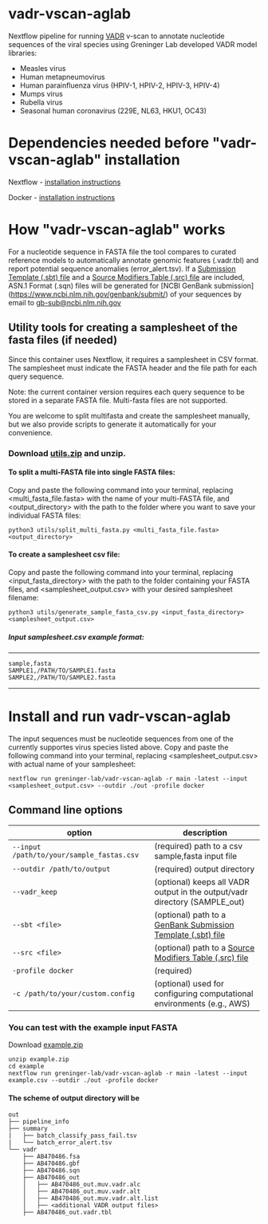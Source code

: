 # vadr-vscan-aglab
Nextflow pipeline for running [VADR](https://github.com/ncbi/vadr) v-scan to annotate nucleotide sequences of the viral species using Greninger Lab developed VADR model libraries:
* Measles virus
* Human metapneumovirus
* Human parainfluenza virus (HPIV-1, HPIV-2, HPIV-3, HPIV-4)
* Mumps virus
* Rubella virus
* Seasonal human coronavirus (229E, NL63, HKU1, OC43)

# Dependencies needed before "vadr-vscan-aglab" installation
Nextflow - [installation instructions](https://www.nextflow.io/docs/latest/install.html)

Docker - [installation instructions](https://docs.docker.com/get-started/get-docker/)

# How "vadr-vscan-aglab" works
For a nucleotide sequence in FASTA file the tool compares to curated reference models to automatically annotate genomic features (.vadr.tbl) and report potential sequence anomalies (error_alert.tsv).
If a [Submission Template (.sbt) file](https://submit.ncbi.nlm.nih.gov/genbank/template/submission/) and a [Source Modifiers Table (.src) file](https://www.ncbi.nlm.nih.gov/WebSub/html/help/genbank-source-table.html) are included, ASN.1 Format (.sqn) files will be generated for [NCBI GenBank submission] (https://www.ncbi.nlm.nih.gov/genbank/submit/) of your sequences by email to gb-sub@ncbi.nlm.nih.gov 

## Utility tools for creating a samplesheet of the fasta files (if needed)
Since this container uses Nextflow, it requires a samplesheet in CSV format. The samplesheet must indicate the FASTA header and the file path for each query sequence.

Note: the current container version requires each query sequence to be stored in a separate FASTA file. Multi-fasta files are not supported.

You are welcome to split multifasta and create the samplesheet manually, but we also provide scripts to generate it automatically for your convenience.


### Download [utils.zip](https://github.com/greninger-lab/vadr-vscan-aglab/raw/refs/heads/main/assets/utils.zip) and unzip.
#### To split a multi-FASTA file into single FASTA files:
Copy and paste the following command into your terminal, replacing <multi_fasta_file.fasta> with the name of your multi-FASTA file, and <output_directory> with the path to the folder where you want to save your individual FASTA files:

`python3 utils/split_multi_fasta.py <multi_fasta_file.fasta> <output_directory>`

#### To create a samplesheet csv file:
Copy and paste the following command into your terminal, replacing <input_fasta_directory> with the path to the folder containing your FASTA files, and <samplesheet_output.csv> with your desired samplesheet filename:

`python3 utils/generate_sample_fasta_csv.py <input_fasta_directory> <samplesheet_output.csv>`

##### Input samplesheet.csv example format:
---------
    sample,fasta
    SAMPLE1,/PATH/TO/SAMPLE1.fasta
    SAMPLE2,/PATH/TO/SAMPLE2.fasta
---------

# Install and run vadr-vscan-aglab
The input sequences must be nucleotide sequences from one of the currently supportes virus species listed above. 
Copy and paste the following command into your terminal, replacing <samplesheet_output.csv> with actual name of your samplesheet:

    nextflow run greninger-lab/vadr-vscan-aglab -r main -latest --input <samplesheet_output.csv> --outdir ./out -profile docker

## Command line options
| option | description | 
|--------|-------------|
| `--input  /path/to/your/sample_fastas.csv` | (required) path to a csv sample,fasta input file |
| `--outdir /path/to/output`                | (required) output directory |
| `--vadr_keep`                             | (optional) keeps all VADR output in the output/vadr directory (SAMPLE_out) |
| `--sbt <file>`        | (optional) path to a [GenBank Submission Template (.sbt) file](https://submit.ncbi.nlm.nih.gov/genbank/template/submission/) | 
| `--src <file>`        | (optional) path to a [Source Modifiers Table (.src) file](https://www.ncbi.nlm.nih.gov/WebSub/html/help/genbank-source-table.html) |
| `-profile docker`                         | (required) |
| `-c /path/to/your/custom.config`          | (optional) used for configuring computational environments (e.g., AWS) |


### You can test with the example input FASTA
Download [example.zip](https://github.com/greninger-lab/vadr-vscan-aglab/raw/refs/heads/main/assets/example.zip)
    
    unzip example.zip
    cd example
    nextflow run greninger-lab/vadr-vscan-aglab -r main -latest --input example.csv --outdir ./out -profile docker

#### The scheme of output directory will be
```
out
├── pipeline_info
├── summary
|   ├── batch_classify_pass_fail.tsv
|   └── batch_error_alert.tsv
└── vadr
    ├── AB470486.fsa
    ├── AB470486.gbf
    ├── AB470486.sqn
    ├── AB470486_out
    │   ├── AB470486_out.muv.vadr.alc
    │   ├── AB470486_out.muv.vadr.alt
    │   ├── AB470486_out.muv.vadr.alt.list
    │   ├── <additional VADR output files>
    ├── AB470486_out.vadr.tbl

```






